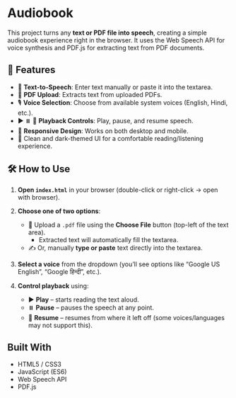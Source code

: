 # Audiobook
This project turns any **text or PDF file into speech**, creating a simple audiobook experience right in the browser. It uses the Web Speech API for voice synthesis and PDF.js for extracting text from PDF documents.

## 🚀 Features
- 📝 **Text-to-Speech**: Enter text manually or paste it into the textarea.
- 📄 **PDF Upload**: Extracts text from uploaded PDFs.
- 🎙️ **Voice Selection**: Choose from available system voices (English, Hindi, etc.).
- ▶️ ⏸️ 🔁 **Playback Controls**: Play, pause, and resume speech.
- 📱 **Responsive Design**: Works on both desktop and mobile.
- 🎨 Clean and dark-themed UI for a comfortable reading/listening experience.

## 🛠️ How to Use
1. **Open `index.html`** in your browser (double-click or right-click → open with browser).
2. **Choose one of two options**:
   - 📄 Upload a `.pdf` file using the **Choose File** button (top-left of the text area).
     - Extracted text will automatically fill the textarea.
   - ✍️ Or, manually **type or paste** text directly into the textarea.

3. **Select a voice** from the dropdown (you’ll see options like “Google US English”, “Google हिन्दी”, etc.).
4. **Control playback** using:
   - ▶️ **Play** – starts reading the text aloud.
   - ⏸️ **Pause** – pauses the speech at any point.
   - 🔁 **Resume** – resumes from where it left off (some voices/languages may not support this).


## Built With
- HTML5 / CSS3
- JavaScript (ES6)
- Web Speech API
- PDF.js
